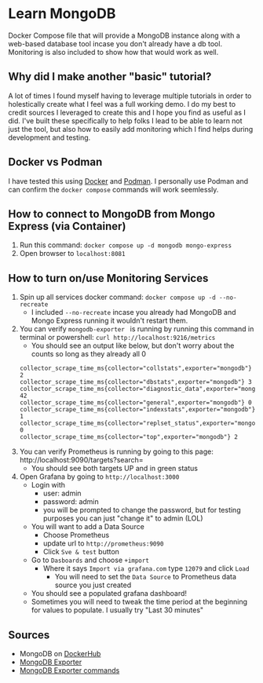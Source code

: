 # Learn MongoDB

Docker Compose file that will provide a MongoDB instance along with a web-based database tool incase you don't already have a db tool. Monitoring is also included to show how that would work as well.

## Why did I make another "basic" tutorial?
A lot of times I found myself having to leverage multiple tutorials in order to holestically create what I feel was a full working demo.  I do my best to credit sources I leveraged to create this and I hope you find as useful as I did.  I've built these specifically to help folks I lead to be able to learn not just the tool, but also how to easily add monitoring which I find helps during development and testing.

## Docker vs Podman
I have tested this using [Docker](https://docker.com) and [Podman](https://podman.io/).  I personally use Podman and can confirm the `docker compose` commands will work seemlessly.

## How to connect to MongoDB from Mongo Express (via Container)
1. Run this command: ``` docker compose up -d mongodb mongo-express ```
2. Open browser to ``` localhost:8081 ```

## How to turn on/use Monitoring Services 

1. Spin up all services docker command: ``` docker compose up -d --no-recreate ```
    - I included ``` --no-recreate ``` incase you already had MongoDB and Mongo Express running it wouldn't restart them.
2. You can verify ```mongodb-exporter ``` is running by running this command in terminal or powershell: ``` curl http://localhost:9216/metrics ```
    - You should see an output like below, but don't worry about the counts so long as they already all 0
    ```
    collector_scrape_time_ms{collector="collstats",exporter="mongodb"} 2
    collector_scrape_time_ms{collector="dbstats",exporter="mongodb"} 3
    collector_scrape_time_ms{collector="diagnostic_data",exporter="mongodb"} 42
    collector_scrape_time_ms{collector="general",exporter="mongodb"} 0
    collector_scrape_time_ms{collector="indexstats",exporter="mongodb"} 1
    collector_scrape_time_ms{collector="replset_status",exporter="mongodb"} 0
    collector_scrape_time_ms{collector="top",exporter="mongodb"} 2
    ```
3. You can verify Prometheus is running by going to this page: http://localhost:9090/targets?search=
    - You should see both targets UP and in green status
4. Open Grafana by going to ``` http://localhost:3000 ```
    - Login with 
        - user: admin
        - password: admin
        - you will be prompted to change the password, but for testing purposes you can just "change it" to admin (LOL)
    - You will want to add a Data Source 
        - Choose Prometheus
        - update url to ``` http://prometheus:9090 ```
        - Click `Sve & test` button
    - Go to `Dasboards` and choose `+import`
        - Where it says `Import via grafana.com` type ``` 12079 ``` and click `Load`
            - You will need to set the `Data Source` to Prometheus data source you just created
    - You should see a populated grafana dashboard!
    - Sometimes you will need to tweak the time period at the beginning for values to populate.  I usually try "Last 30 minutes"
## Sources
- MongoDB on [DockerHub](https://hub.docker.com/_/mongo)
- [MongoDB Exporter](https://github.com/percona/mongodb_exporter/) 
- [MongoDB Exporter commands](https://forums.percona.com/t/prometheus-mongodb-exporter/16447)

